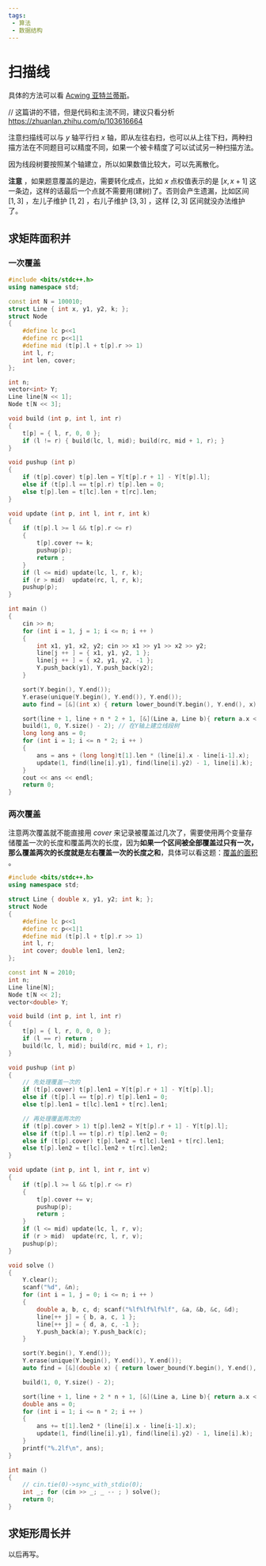 ```yaml
---
tags:
 - 算法
 - 数据结构
---
```


# 扫描线

具体的方法可以看 [Acwing 亚特兰蒂斯](https://www.acwing.com/video/653/)。

// 这篇讲的不错，但是代码和主流不同，建议只看分析   https://zhuanlan.zhihu.com/p/103616664

注意扫描线可以与 $y$ 轴平行扫 $x$ 轴，即从左往右扫，也可以从上往下扫，两种扫描方法在不同题目可以精度不同，如果一个被卡精度了可以试试另一种扫描方法。

因为线段树要按照某个轴建立，所以如果数值比较大，可以先离散化。

**注意** ，如果题意覆盖的是边，需要转化成点，比如 $x$ 点权值表示的是 $[x, x + 1]$ 这一条边，这样的话最后一个点就不需要用(建树)了。否则会产生遗漏，比如区间 $[1, 3]$ ，左儿子维护 $[1, 2]$ ，右儿子维护 $[3, 3]$ ，这样 $[2, 3]$ 区间就没办法维护了。

## 求矩阵面积并

### **一次覆盖**

```c++
#include <bits/stdc++.h>
using namespace std;

const int N = 100010;
struct Line { int x, y1, y2, k; };
struct Node
{
    #define lc p<<1
    #define rc p<<1|1
    #define mid (t[p].l + t[p].r >> 1)
    int l, r;
    int len, cover;
};

int n;
vector<int> Y;
Line line[N << 1];
Node t[N << 3];

void build (int p, int l, int r)
{
    t[p] = { l, r, 0, 0 };
    if (l != r) { build(lc, l, mid); build(rc, mid + 1, r); }
}

void pushup (int p)
{
    if (t[p].cover) t[p].len = Y[t[p].r + 1] - Y[t[p].l];
    else if (t[p].l == t[p].r) t[p].len = 0;
    else t[p].len = t[lc].len + t[rc].len;
}

void update (int p, int l, int r, int k)
{
    if (t[p].l >= l && t[p].r <= r)
    {
        t[p].cover += k;
        pushup(p);
        return ;
    }
    if (l <= mid) update(lc, l, r, k);
    if (r > mid)  update(rc, l, r, k);
    pushup(p);
}

int main ()
{
    cin >> n;
    for (int i = 1, j = 1; i <= n; i ++ )
    {
        int x1, y1, x2, y2; cin >> x1 >> y1 >> x2 >> y2;
        line[j ++ ] = { x1, y1, y2, 1 };
        line[j ++ ] = { x2, y1, y2, -1 };
        Y.push_back(y1), Y.push_back(y2);
    }

    sort(Y.begin(), Y.end());
    Y.erase(unique(Y.begin(), Y.end()), Y.end());
    auto find = [&](int x) { return lower_bound(Y.begin(), Y.end(), x) - Y.begin(); };

    sort(line + 1, line + n * 2 + 1, [&](Line a, Line b){ return a.x < b.x; });
    build(1, 0, Y.size() - 2); // 在Y轴上建立线段树
    long long ans = 0;
    for (int i = 1; i <= n * 2; i ++ )
    {
        ans = ans + (long long)t[1].len * (line[i].x - line[i-1].x);
        update(1, find(line[i].y1), find(line[i].y2) - 1, line[i].k);
    }
    cout << ans << endl;
    return 0;
}
```

### **两次覆盖**

注意两次覆盖就不能直接用 $cover$ 来记录被覆盖过几次了，需要使用两个变量存储覆盖一次的长度和覆盖两次的长度，因为**如果一个区间被全部覆盖过只有一次，那么覆盖两次的长度就是左右覆盖一次的长度之和**，具体可以看这题：[覆盖的面积](https://www.acwing.com/problem/content/4353/) 。

```c++
#include <bits/stdc++.h>
using namespace std;

struct Line { double x, y1, y2; int k; };
struct Node 
{
    #define lc p<<1
    #define rc p<<1|1
    #define mid (t[p].l + t[p].r >> 1)
    int l, r;
    int cover; double len1, len2;
};

const int N = 2010;
int n;
Line line[N];
Node t[N << 2];
vector<double> Y;

void build (int p, int l, int r)
{
    t[p] = { l, r, 0, 0, 0 };
    if (l == r) return ;
    build(lc, l, mid); build(rc, mid + 1, r);
}

void pushup (int p)
{
    // 先处理覆盖一次的
    if (t[p].cover) t[p].len1 = Y[t[p].r + 1] - Y[t[p].l];
    else if (t[p].l == t[p].r) t[p].len1 = 0;
    else t[p].len1 = t[lc].len1 + t[rc].len1;

    // 再处理覆盖两次的
    if (t[p].cover > 1) t[p].len2 = Y[t[p].r + 1] - Y[t[p].l];
    else if (t[p].l == t[p].r) t[p].len2 = 0;
    else if (t[p].cover) t[p].len2 = t[lc].len1 + t[rc].len1;
    else t[p].len2 = t[lc].len2 + t[rc].len2;
}

void update (int p, int l, int r, int v)
{
    if (t[p].l >= l && t[p].r <= r)
    {
        t[p].cover += v;
        pushup(p);
        return ;
    }
    if (l <= mid) update(lc, l, r, v);
    if (r > mid)  update(rc, l, r, v);
    pushup(p);
}

void solve ()
{
    Y.clear();
    scanf("%d", &n);
    for (int i = 1, j = 0; i <= n; i ++ )
    {
        double a, b, c, d; scanf("%lf%lf%lf%lf", &a, &b, &c, &d);
        line[++ j] = { b, a, c, 1 };
        line[++ j] = { d, a, c, -1 };
        Y.push_back(a); Y.push_back(c);
    }

    sort(Y.begin(), Y.end());
    Y.erase(unique(Y.begin(), Y.end()), Y.end());
    auto find = [&](double x) { return lower_bound(Y.begin(), Y.end(), x) - Y.begin(); };

    build(1, 0, Y.size() - 2);

    sort(line + 1, line + 2 * n + 1, [&](Line a, Line b){ return a.x < b.x; });
    double ans = 0;
    for (int i = 1; i <= n * 2; i ++ )
    {
        ans += t[1].len2 * (line[i].x - line[i-1].x);
        update(1, find(line[i].y1), find(line[i].y2) - 1, line[i].k);
    }
    printf("%.2lf\n", ans);
}

int main ()
{
    // cin.tie(0)->sync_with_stdio(0);
    int _; for (cin >> _; _ -- ; ) solve();
    return 0;
}
```



## 求矩形周长并

以后再写。